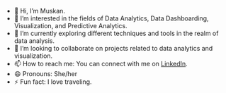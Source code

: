 - 👋 Hi, I’m Muskan.
- 👀 I’m interested in the fields of Data Analytics, Data Dashboarding, Visualization, and Predictive Analytics.
- 🌱 I’m currently exploring different techniques and tools in the realm of data analysis.
- 💞️ I’m looking to collaborate on projects related to data analytics and visualization.
- 📫 How to reach me: You can connect with me on [LinkedIn](https://www.linkedin.com/in/singh-muskan-21as99).
- 😄 Pronouns: She/her
- ⚡ Fun fact: I love traveling.

<!---
muski21/muski21 is a ✨ special ✨ repository because its `README.md` (this file) appears on your GitHub profile.
You can click the Preview link to take a look at your changes.
--->
